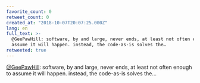 ```yaml
---
favorite_count: 0
retweet_count: 0
created_at: "2018-10-07T20:07:25.000Z"
lang: en
full_text: >-
  @GeePawHill: software, by and large, never ends, at least not often enough to
  assume it will happen. instead, the code-as-is solves the…
retweeted: true
---
```


[@GeePawHill](https://twitter.com/GeePawHill): software, by and large, never
ends, at least not often enough to assume it will happen. instead, the
code-as-is solves the…
